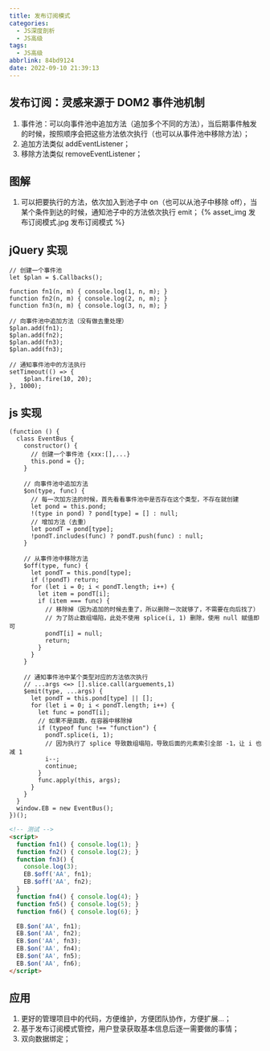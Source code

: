 ```yaml
---
title: 发布订阅模式
categories:
  - JS深度剖析
  - JS高级
tags:
  - JS高级
abbrlink: 84bd9124
date: 2022-09-10 21:39:13
---
```


## 发布订阅：灵感来源于 DOM2 事件池机制
1. 事件池：可以向事件池中追加方法（追加多个不同的方法），当后期事件触发的时候，按照顺序会把这些方法依次执行（也可以从事件池中移除方法）；
2. 追加方法类似 addEventListener；
3. 移除方法类似 removeEventListener；

## 图解
1. 可以把要执行的方法，依次加入到池子中 on（也可以从池子中移除 off），当某个条件到达的时候，通知池子中的方法依次执行 emit；
    {% asset_img 发布订阅模式.jpg 发布订阅模式 %}

## jQuery 实现
```JS
// 创建一个事件池
let $plan = $.Callbacks();

function fn1(n, m) { console.log(1, n, m); }
function fn2(n, m) { console.log(2, n, m); }
function fn3(n, m) { console.log(3, n, m); }

// 向事件池中追加方法（没有做去重处理）
$plan.add(fn1);
$plan.add(fn2);
$plan.add(fn3);
$plan.add(fn3);

// 通知事件池中的方法执行
setTimeout(() => {
    $plan.fire(10, 20);
}, 1000);
```

## js 实现
```JS
(function () {
  class EventBus {
    constructor() {
      // 创建一个事件池 {xxx:[],...}
      this.pond = {};
    }

    // 向事件池中追加方法
    $on(type, func) {
      // 每一次加方法的时候，首先看看事件池中是否存在这个类型，不存在就创建
      let pond = this.pond;
      !(type in pond) ? pond[type] = [] : null;
      // 增加方法（去重）
      let pondT = pond[type];
      !pondT.includes(func) ? pondT.push(func) : null;
    }

    // 从事件池中移除方法
    $off(type, func) {
      let pondT = this.pond[type];
      if (!pondT) return;
      for (let i = 0; i < pondT.length; i++) {
        let item = pondT[i];
        if (item === func) {
          // 移除掉（因为追加的时候去重了，所以删除一次就够了，不需要在向后找了）
          // 为了防止数组塌陷，此处不使用 splice(i, 1) 删除，使用 null 赋值即可 
          pondT[i] = null;
          return;
        }
      }
    }

    // 通知事件池中某个类型对应的方法依次执行
    // ...args <=> [].slice.call(arguements,1)
    $emit(type, ...args) {
      let pondT = this.pond[type] || [];
      for (let i = 0; i < pondT.length; i++) {
        let func = pondT[i];
        // 如果不是函数，在容器中移除掉
        if (typeof func !== "function") {
          pondT.splice(i, 1);
          // 因为执行了 splice 导致数组塌陷，导致后面的元素索引全部 -1，让 i 也减 1
          i--;
          continue;
        }
        func.apply(this, args);
      }
    }
  }
  window.EB = new EventBus();
})();
```
```HTML
<!-- 测试 -->
<script>
  function fn1() { console.log(1); }
  function fn2() { console.log(2); }
  function fn3() {
    console.log(3);
    EB.$off('AA', fn1);
    EB.$off('AA', fn2);
  }
  function fn4() { console.log(4); }
  function fn5() { console.log(5); }
  function fn6() { console.log(6); }

  EB.$on('AA', fn1);
  EB.$on('AA', fn2);
  EB.$on('AA', fn3);
  EB.$on('AA', fn4);
  EB.$on('AA', fn5);
  EB.$on('AA', fn6);
</script>
```

## 应用
1. 更好的管理项目中的代码，方便维护，方便团队协作，方便扩展…；
2. 基于发布订阅模式管控，用户登录获取基本信息后逐一需要做的事情；
3. 双向数据绑定；